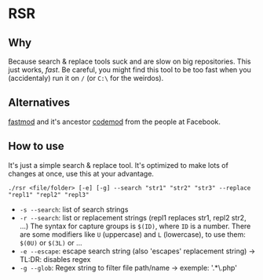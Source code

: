 # RSR

## Why

Because search & replace tools suck and are slow on big repositories. This just works, *fast*.
Be careful, you might find this tool to be too fast when you (accidentaly) run it on `/` (or `C:\` for the weirdos).

## Alternatives

[fastmod](https://github.com/facebookincubator/fastmod) and it's ancestor [codemod](https://github.com/facebook/codemod) from the people at Facebook.

## How to use

It's just a simple search & replace tool.
It's optimized to make lots of changes at once, use this at your advantage.

`./rsr <file/folder> [-e] [-g] --search "str1" "str2" "str3" --replace "repl1" "repl2" "repl3"`

- `-s --search`: list of search strings
- `-r --search`: list or replacement strings (repl1 replaces str1, repl2 str2, ...)
  The syntax for capture groups is `$(ID)`, where `ID` is a number.
  There are some modifiers like `U` (uppercase) and `L` (lowercase), to use them: `$(0U)` or `$(3L)` or ...
- `-e --escape`: escape search string (also 'escapes' replacement string) -> TL:DR: disables regex
- `-g --glob`: Regex string to filter file path/name -> exemple: '.*\\.php'
